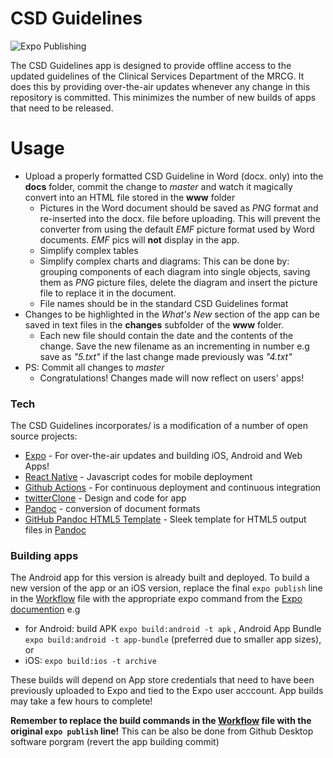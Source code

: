 # CSD Guidelines
![Expo Publishing](https://github.com/fatai2/CSDGuidelines2/workflows/Expo%20Publishing/badge.svg)

The CSD Guidelines app is designed to provide offline access to the updated guidelines of the Clinical Services Department of the MRCG. It does this by providing over-the-air updates whenever any change in this repository is committed. This minimizes the number of new builds of apps that need to be released.

# Usage

* Upload a properly formatted CSD Guideline in Word (docx. only) into the **docs** folder, commit the change to *master* and watch it magically convert into an HTML file stored in the **www** folder
  * Pictures in the Word document should be saved as *PNG* format and re-inserted into the docx. file before uploading. This will prevent the converter from using the default *EMF* picture format used by Word documents. *EMF* pics will **not** display in the app.
  * Simplify complex tables
  * Simplify complex charts and diagrams: This can be done by: grouping components of each diagram into single objects, saving them as *PNG* picture files, delete the diagram and insert the picture file to replace it in the document.
  * File names should be in the standard CSD Guidelines format
* Changes to be highlighted in the *What's New* section of the app can be saved in text files in the **changes** subfolder of the **www** folder.
  * Each new file should contain the date and the contents of the change. Save the new filename as an incrementing in number e.g save as *"5.txt"* if the last change made previously was *"4.txt"*
* PS: Commit all changes to *master* 
  * Congratulations! Changes made will now reflect on users' apps!

### Tech

The CSD Guidelines incorporates/ is a modification of a number of open source projects:

* [Expo] - For over-the-air updates and building iOS, Android and Web Apps!
* [React Native] - Javascript codes for mobile deployment
* [Github Actions] - For continuous deployment and continuous integration
* [twitterClone] - Design and code for app
* [Pandoc] - conversion of document formats
* [GitHub Pandoc HTML5 Template] - Sleek template for HTML5 output files in [Pandoc]

### Building apps

The Android app for this version is already built and deployed. To build a new version of the app or an iOS version, replace the final `expo publish` line in the [Workflow] file with the appropriate expo command from the [Expo documention] e.g 
* for Android: build APK `expo build:android -t apk` , Android App Bundle `expo build:android -t app-bundle` (preferred due to smaller app sizes), or 
* iOS: `expo build:ios -t archive`

These builds will depend on App store credentials that need to have been previously uploaded to Expo and tied to the Expo user acccount.
App builds may take a few hours to complete!

**Remember to replace the build commands in the [Workflow] file with the original `expo publish` line!** This can be also be done from Github Desktop software porgram (revert the app building commit)


[//]: # (These are reference links used in the body of this note and get stripped out when the markdown processor does its job. There is no need to format nicely because it shouldn't be seen. Thanks SO - http://stackoverflow.com/questions/4823468/store-comments-in-markdown-syntax)


   [twitterClone]: <https://github.com/Trancever/twitterClone>
   [pandoc]: <https://pandoc.org/index.html>
   [Expo]: <https://expo.io/>
   [React Native]: <https://reactnative.dev/>
   [Github Actions]: <https://github.com/actions>
   [GitHub Pandoc HTML5 Template]: <https://github.com/tajmone/pandoc-goodies/tree/master/templates/html5/github>
   [Workflow]: </.github/workflow/expo-publish.yml>
   [Expo documention]: <https://docs.expo.io/distribution/building-standalone-apps/#3-start-the-build>
